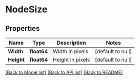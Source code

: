 # NodeSize

## Properties
Name | Type | Description | Notes
------------ | ------------- | ------------- | -------------
**Width** | **float64** | Width in pixels | [default to null]
**Height** | **float64** | Height in pixels | [default to null]

[[Back to Model list]](../README.md#documentation-for-models) [[Back to API list]](../README.md#documentation-for-api-endpoints) [[Back to README]](../README.md)

